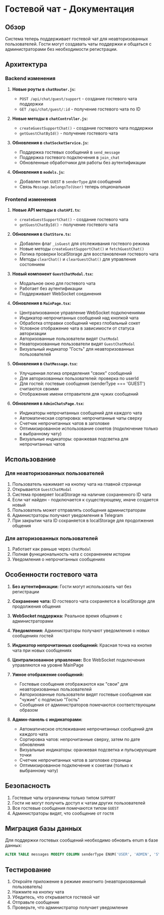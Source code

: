 # Гостевой чат - Документация

## Обзор

Система теперь поддерживает гостевой чат для неавторизованных пользователей. Гости могут создавать чаты поддержки и общаться с администраторами без необходимости регистрации.

## Архитектура

### Backend изменения

1. **Новые роуты в `chatRouter.js`:**
   - `POST /api/chat/guest/support` - создание гостевого чата поддержки
   - `GET /api/chat/guest/:id` - получение гостевого чата по ID

2. **Новые методы в `chatController.js`:**
   - `createGuestSupportChat()` - создание гостевого чата поддержки
   - `getGuestChatById()` - получение гостевого чата

3. **Обновления в `chatSocketService.js`:**
   - Поддержка гостевых сообщений в `send_message`
   - Поддержка гостевого подключения в `join_chat`
   - Обновленные обработчики для работы без аутентификации

4. **Обновления в `models.js`:**
   - Добавлен тип `GUEST` в `senderType` для сообщений
   - Связь `Message.belongsTo(User)` теперь опциональная

### Frontend изменения

1. **Новые API методы в `chatAPI.ts`:**
   - `createGuestSupportChat()` - создание гостевого чата
   - `getGuestChatById()` - получение гостевого чата

2. **Обновления в `ChatStore.ts`:**
   - Добавлен флаг `_isGuest` для отслеживания гостевого режима
   - Новые методы `createGuestSupportChat()` и `fetchGuestChat()`
   - Логика проверки localStorage для восстановления гостевого чата
   - Методы `clearChat()` и `clearGuestChat()` для управления состоянием

3. **Новый компонент `GuestChatModal.tsx`:**
   - Модальное окно для гостевого чата
   - Работает без аутентификации
   - Поддерживает WebSocket соединения

4. **Обновления в `MainPage.tsx`:**
   - Централизованное управление WebSocket подключениями
   - Индикатор непрочитанных сообщений над кнопкой чата
   - Обработка отправки сообщений через глобальный сокет
   - Условное отображение чата в зависимости от статуса авторизации
   - Авторизованные пользователи видят `ChatModal`
   - Неавторизованные пользователи видят `GuestChatModal`
   - Визуальный индикатор "Гость" для неавторизованных пользователей

5. **Обновления в `ChatMessage.tsx`:**
   - Улучшенная логика определения "своих" сообщений
   - Для авторизованных пользователей: проверка по userId
   - Для гостей: гостевые сообщения (senderType === 'GUEST') считаются своими
   - Отображение имени отправителя для чужих сообщений

6. **Обновления в `AdminChatsPage.tsx`:**
   - Индикаторы непрочитанных сообщений для каждого чата
   - Автоматическая сортировка: непрочитанные чаты сверху
   - Счетчик непрочитанных чатов в заголовке
   - Оптимизированное использование сокетов (подключение только к выбранному чату)
   - Визуальные индикаторы: оранжевая подсветка для непрочитанных чатов

## Использование

### Для неавторизованных пользователей

1. Пользователь нажимает на кнопку чата на главной странице
2. Открывается `GuestChatModal`
3. Система проверяет localStorage на наличие сохраненного ID чата
4. Если чат найден - подключается к существующему, иначе создается новый
5. Пользователь может отправлять сообщения администраторам
6. Администраторы получают уведомления в Telegram
7. При закрытии чата ID сохраняется в localStorage для продолжения общения

### Для авторизованных пользователей

1. Работает как раньше через `ChatModal`
2. Полная функциональность чата с сохранением истории
3. Уведомления о непрочитанных сообщениях

## Особенности гостевого чата

1. **Без аутентификации:** Гости могут использовать чат без регистрации
2. **Сохранение чата:** ID гостевого чата сохраняется в localStorage для продолжения общения
3. **WebSocket поддержка:** Реальное время общения с администраторами
4. **Уведомления:** Администраторы получают уведомления о новых сообщениях гостей
5. **Индикатор непрочитанных сообщений:** Красная точка на кнопке чата при новых сообщениях
6. **Централизованное управление:** Все WebSocket подключения управляются на уровне MainPage
7. **Умное отображение сообщений:** 
   - Гостевые сообщения отображаются как "свои" для неавторизованных пользователей
   - Авторизованные пользователи видят гостевые сообщения как "чужие" с подписью "Гость"
   - Сообщения от администраторов помечаются соответствующим образом

8. **Админ-панель с индикаторами:**
   - Автоматическое отслеживание непрочитанных сообщений для каждого чата
   - Сортировка чатов: непрочитанные сверху, затем по дате обновления
   - Визуальные индикаторы: оранжевая подсветка и пульсирующие точки
   - Счетчик непрочитанных чатов в заголовке страницы
   - Оптимизированное подключение к сокетам (только к выбранному чату)

## Безопасность

1. Гостевые чаты ограничены только типом `SUPPORT`
2. Гости не могут получить доступ к чатам других пользователей
3. Все гостевые сообщения помечаются типом `GUEST`
4. Администраторы видят, что сообщение от гостя

## Миграция базы данных

Для поддержки гостевых сообщений необходимо обновить enum в базе данных:

```sql
ALTER TABLE messages MODIFY COLUMN senderType ENUM('USER', 'ADMIN', 'SYSTEM', 'GUEST') DEFAULT 'USER';
```

## Тестирование

1. Откройте приложение в режиме инкогнито (неавторизованный пользователь)
2. Нажмите на кнопку чата
3. Убедитесь, что открывается гостевой чат
4. Отправьте сообщение
5. Проверьте, что администратор получает уведомление
